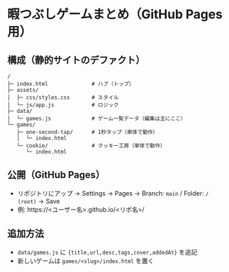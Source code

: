 # 暇つぶしゲームまとめ（GitHub Pages用）

## 構成（静的サイトのデファクト）
```
/
├─ index.html              # ハブ（トップ）
├─ assets/
│  ├─ css/styles.css       # スタイル
│  └─ js/app.js            # ロジック
├─ data/
│  └─ games.js             # ゲーム一覧データ（編集は主にここ）
└─ games/
   ├─ one-second-tap/      # 1秒タップ（単体で動作）
   │  └─ index.html
   └─ cookie/              # クッキー工房（単体で動作）
      └─ index.html
```

## 公開（GitHub Pages）
- リポジトリにアップ → Settings → Pages → Branch: `main` / Folder: `/ (root)` → Save
- 例: https://<ユーザー名>.github.io/<リポ名>/

## 追加方法
- `data/games.js` に `{title,url,desc,tags,cover,addedAt}` を追記
- 新しいゲームは `games/<slug>/index.html` を置く
